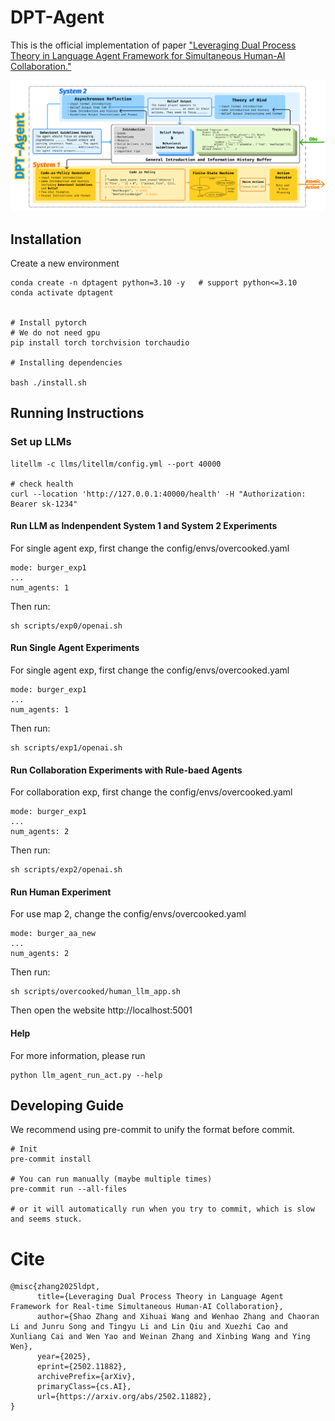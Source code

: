 # DPT-Agent
This is the official implementation of paper ["Leveraging Dual Process Theory in Language Agent Framework for Simultaneous Human-AI Collaboration."](https://arxiv.org/abs/2502.11882)

![Image 1](assets/framework.png)

## Installation

Create a new environment
```
conda create -n dptagent python=3.10 -y   # support python<=3.10
conda activate dptagent


# Install pytorch
# We do not need gpu
pip install torch torchvision torchaudio

# Installing dependencies

bash ./install.sh
```
## Running Instructions

### Set up LLMs

```
litellm -c llms/litellm/config.yml --port 40000

# check health
curl --location 'http://127.0.0.1:40000/health' -H "Authorization: Bearer sk-1234"
```


#### Run LLM as Indenpendent System 1 and System 2 Experiments
For single agent exp, first change the config/envs/overcooked.yaml

```
mode: burger_exp1
...
num_agents: 1
```
Then run:
```
sh scripts/exp0/openai.sh
```

#### Run Single Agent Experiments
For single agent exp, first change the config/envs/overcooked.yaml

```
mode: burger_exp1
...
num_agents: 1
```
Then run:
```
sh scripts/exp1/openai.sh
```

#### Run Collaboration Experiments with Rule-baed Agents
For collaboration exp, first change the config/envs/overcooked.yaml

```
mode: burger_exp1
...
num_agents: 2
```
Then run:
```
sh scripts/exp2/openai.sh
```

#### Run Human Experiment
For use map 2, change the config/envs/overcooked.yaml
```
mode: burger_aa_new
...
num_agents: 2
```
Then run:
```
sh scripts/overcooked/human_llm_app.sh
```
Then open the website http://localhost:5001

#### Help
For more information, please run

```shell
python llm_agent_run_act.py --help
```


## Developing Guide

We recommend using pre-commit to unify the format before commit.

```
# Init
pre-commit install

# You can run manually (maybe multiple times)
pre-commit run --all-files

# or it will automatically run when you try to commit, which is slow and seems stuck.
```

# Cite
```
@misc{zhang2025ldpt,
      title={Leveraging Dual Process Theory in Language Agent Framework for Real-time Simultaneous Human-AI Collaboration}, 
      author={Shao Zhang and Xihuai Wang and Wenhao Zhang and Chaoran Li and Junru Song and Tingyu Li and Lin Qiu and Xuezhi Cao and Xunliang Cai and Wen Yao and Weinan Zhang and Xinbing Wang and Ying Wen},
      year={2025},
      eprint={2502.11882},
      archivePrefix={arXiv},
      primaryClass={cs.AI},
      url={https://arxiv.org/abs/2502.11882}, 
}
```
